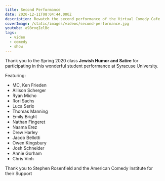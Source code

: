 ```yaml
---
title: Second Performance
date: 2020-12-11T08:04:44.000Z
description: Rewatch the second performance of the Virtual Comedy Cafe
coverImage: /static/images/videos/second-performance.jpg
youtube: a98rxqIelBc
tags:
  - video
  - comedy
  - show
---
```

Thank you to the Spring 2020 class **Jewish Humor and Satire** for participating in this wonderful student performance at Syracuse University.

Featuring:

* MC, Ken Frieden
* Allison Scherger
* Ryan Micho
* Rori Sachs
* Luca Serio
* Thomas Manning
* Emily Bright
* Nathan Fingeret
* Naama Erez
* Drew Harley
* Jacob Bellotti
* Owen Kingsbury
* Josh Schneider
* Annie Gorham
* Chris Vinh

Thank you to Stephen Rosenfield and the American Comedy Institute for their Support
